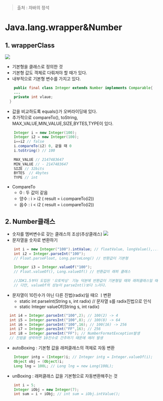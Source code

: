 > 출처 : 자바의 정석

# Java.lang.wrapper&Number

## 1. wrapperClass
![](https://github.com/HaeSeongPark/TIL/blob/master/img/Java/java.lang.wrapper.png)
* 기본형을 클래스로 정의한 것
* 기본형 값도 객체로 다뤄져야 할 때가 있다.
* 내부적으로 기본형 변수를 가지고 있다.
```java
	public final class Integer extends Number implements Comparable{
    ...
    private int vlaue;
  }
```

* 값을 비교하도록 equals()가 오버라이딩돼 있다.
* 추가적으로 compareTo(), toString, MAX_VALUE,MIN_VALUE,SIZE,BYTES,TYPE이 있다.
```java
	Integer i = new Integer(100);
    Integer i2 = new Integer(100);
    i==i2 // false
    i.compareTo(i2) 0, 같을 때 0
    i.toString() // 100
    
    MAX_VALUE // 2147483647
    MIN_VALUE // - 2147483647
    SIZE // 32bits
    BYTES  // 4bytes
    TYPE // int
```

* CompareTo
   - 0 : 두 값이 같음
   - 양수 : i > i2 ( result = i.compareTo(i2))
   - 음수 : i < i2 ( result = i.compareTo(i2))

## 2. Number클래스
* 숫자를 멤버변수로 갖는 클래스의 조상(추상클래스)
![](https://github.com/HaeSeongPark/TIL/blob/master/img/Java/java.lang.NumberClass.png)
* 문자열을 숫자로 변환하기
```java
	int i = new Integer("100").intValue; // floatValue, longValue(),...
    int i2 = Integer.parseInt("100");
    // Float.parseFloat, Long.parseLong() // 반환값이 기본형
    
    Integer i3 = Integer.valueOf("100");
    // Float.valueOf(), Long.valueOf() // 반환값이 래퍼 클래스
    
    //JDK1.5부터 도입된 '오토박싱' 기능 덕분에 반환값이 기본형일 때와 래퍼클래스일 때 차이가 없다.
    // 다만, valueOf의 성능이 parseInt()보다 느리다.
```

* 문자열이 10진수가 아닌 다른 진법(radix)일 때으 ㅣ변환
   - static int parseInt(String s, int radix) // 문자열 s를 radix진법으로 인식
   - static Integer valueOf(String s, int radix)
 ```java
   int i4 = Integer.parseInt("100",2); // 100(2) -> 4
   int i5 = Integer.paresInt("100",8); // 100(8) -> 64
   int i6 = Integer.parseInt("100",16); // 100(16) -> 256
   int i7 = Integer.paresInt("FF",16); // 256
   int i8 = Integer.pareeInt("FF"); // NumberFormatException발생
   // 진법을 생략하면 10진수로 간주하기 때문에 에러 발생
 ```


* autoBoxing : 기본형 값을 래퍼클래스의 객체로 자동 변환
```java
	Integer intg = (Integer)i; // Integer intg = Integer.valueOf(i);
    Object obj = (Object)i;
    Long lng = 100L; // Long lng = new Long(100L);
```
* unBoxing : 래퍼클래스 값을 기본형으로 자동변환해주는 것
```java
	int i = 5;
    Integer iObj = new Integer(7);
    int sum = i + iObj; // int sum = iObj.intValue();
```


